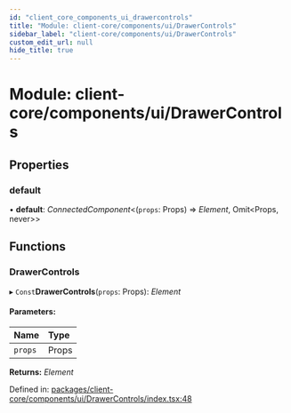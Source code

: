 ```yaml
---
id: "client_core_components_ui_drawercontrols"
title: "Module: client-core/components/ui/DrawerControls"
sidebar_label: "client-core/components/ui/DrawerControls"
custom_edit_url: null
hide_title: true
---
```


# Module: client-core/components/ui/DrawerControls

## Properties

### default

• **default**: *ConnectedComponent*<(`props`: Props) => *Element*, Omit<Props, never\>\>

## Functions

### DrawerControls

▸ `Const`**DrawerControls**(`props`: Props): *Element*

#### Parameters:

Name | Type |
:------ | :------ |
`props` | Props |

**Returns:** *Element*

Defined in: [packages/client-core/components/ui/DrawerControls/index.tsx:48](https://github.com/xr3ngine/xr3ngine/blob/5a0f83ed8/packages/client-core/components/ui/DrawerControls/index.tsx#L48)
